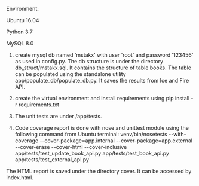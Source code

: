 Environment:

Ubuntu 16.04

Python 3.7

MySQL 8.0

1. create mysql db named 'mstakx' with user 'root' and password '123456' as used in config.py. The db structure is under
 the directory db_struct/mstakx.sql. It contains the structure of table books. The table can be populated using the 
 standalone utility app/populate_db/populate_db.py. It saves the results from Ice and Fire API.

2. create the virtual environment and install requirements using
    pip install -r requirements.txt
    
3. The unit tests are under /app/tests. 

4. Code coverage report is done with nose and unittest module using the following command from  Ubuntu terminal:
venv/bin/nosetests --with-coverage --cover-package=app.internal --cover-package=app.external --cover-erase --cover-html 
--cover-inclusive app/tests/test_update_book_api.py app/tests/test_book_api.py app/tests/test_external_api.py 

The HTML report is saved under the directory cover. It can be accessed by index.html.

